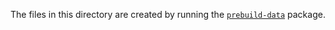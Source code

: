 The files in this directory are created by running the [`prebuild-data`](../prebuild-data) package.

